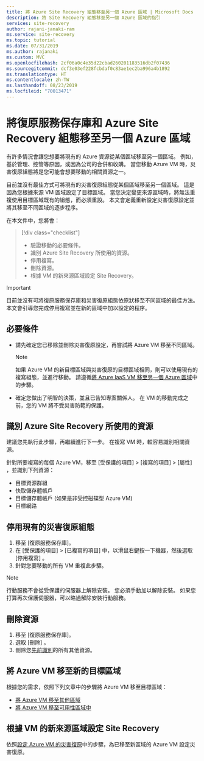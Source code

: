 ```yaml
---
title: 將 Azure Site Recovery 組態移至另一個 Azure 區域 | Microsoft Docs
description: 將 Site Recovery 組態移至另一個 Azure 區域的指引
services: site-recovery
author: rajani-janaki-ram
ms.service: site-recovery
ms.topic: tutorial
ms.date: 07/31/2019
ms.author: rajanaki
ms.custom: MVC
ms.openlocfilehash: 2cf06a0c4e35d22cbad260201183516db2f07436
ms.sourcegitcommit: dcf3e03ef228fcbdaf0c83ae1ec2ba996a4b1892
ms.translationtype: HT
ms.contentlocale: zh-TW
ms.lasthandoff: 08/23/2019
ms.locfileid: "70013471"
---
```

# <a name="move-a-recovery-services-vault-and-azure-site-recovery-configuration-to-another-azure-region"></a>將復原服務保存庫和 Azure Site Recovery 組態移至另一個 Azure 區域

有許多情況會讓您想要將現有的 Azure 資源從某個區域移至另一個區域。 例如，基於管理、控管等原因，或因為公司的合併和收購。 當您移動 Azure VM 時，災害復原組態將是您可能會想要移動的相關資源之一。 

目前並沒有最佳方式可將現有的災害復原組態從某個區域移至另一個區域。 這是因為您根據來源 VM 區域設定了目標區域。 當您決定變更來源區域時，將無法重複使用目標區域既有的組態，而必須重設。 本文會定義重新設定災害復原設定並將其移至不同區域的逐步程序。

在本文件中，您將會：

> [!div class="checklist"]
> * 驗證移動的必要條件。
> * 識別 Azure Site Recovery 所使用的資源。
> * 停用複寫。
> * 刪除資源。
> * 根據 VM 的新來源區域設定 Site Recovery。

> [!IMPORTANT]
> 目前並沒有可將復原服務保存庫和災害復原組態依原狀移至不同區域的最佳方法。 本文會引導您完成停用複寫並在新的區域中加以設定的程序。

## <a name="prerequisites"></a>必要條件

- 請先確定您已移除並刪除災害復原設定，再嘗試將 Azure VM 移至不同區域。 

  > [!NOTE]
  > 如果 Azure VM 的新目標區域與災害復原的目標區域相同，則可以使用現有的複寫組態，並進行移動。 請遵循[將 Azure IaaS VM 移至另一個 Azure 區域](azure-to-azure-tutorial-migrate.md)中的步驟。

- 確定您做出了明智的決策，並且已告知專案關係人。 在 VM 的移動完成之前，您的 VM 將不受災害防範的保護。

## <a name="identify-the-resources-that-were-used-by-azure-site-recovery"></a>識別 Azure Site Recovery 所使用的資源
建議您先執行此步驟，再繼續進行下一步。 在複寫 VM 時，較容易識別相關資源。

針對所要複寫的每個 Azure VM，移至 [受保護的項目]   > [複寫的項目]   > [屬性]  ，並識別下列資源：

- 目標資源群組
- 快取儲存體帳戶
- 目標儲存體帳戶 (如果是非受控磁碟型 Azure VM) 
- 目標網路


## <a name="disable-the-existing-disaster-recovery-configuration"></a>停用現有的災害復原組態

1. 移至 [復原服務保存庫]。
2. 在 [受保護的項目]   > [已複寫的項目]  中，以滑鼠右鍵按一下機器，然後選取 [停用複寫]  。
3. 針對您要移動的所有 VM 重複此步驟。

> [!NOTE]
> 行動服務不會從受保護的伺服器上解除安裝。 您必須手動加以解除安裝。 如果您打算再次保護伺服器，可以略過解除安裝行動服務。

## <a name="delete-the-resources"></a>刪除資源

1. 移至 [復原服務保存庫]。
2. 選取 [刪除]  。
3. 刪除您[先前識別](#identify-the-resources-that-were-used-by-azure-site-recovery)的所有其他資源。
 
## <a name="move-azure-vms-to-the-new-target-region"></a>將 Azure VM 移至新的目標區域

根據您的需求，依照下列文章中的步驟將 Azure VM 移至目標區域：

- [將 Azure VM 移至其他區域](azure-to-azure-tutorial-migrate.md)
- [將 Azure VM 移至可用性區域中](move-azure-VMs-AVset-Azone.md)

## <a name="set-up-site-recovery-based-on-the-new-source-region-for-the-vms"></a>根據 VM 的新來源區域設定 Site Recovery

依照[設定 Azure VM 的災害復原](azure-to-azure-tutorial-enable-replication.md)中的步驟，為已移至新區域的 Azure VM 設定災害復原。
